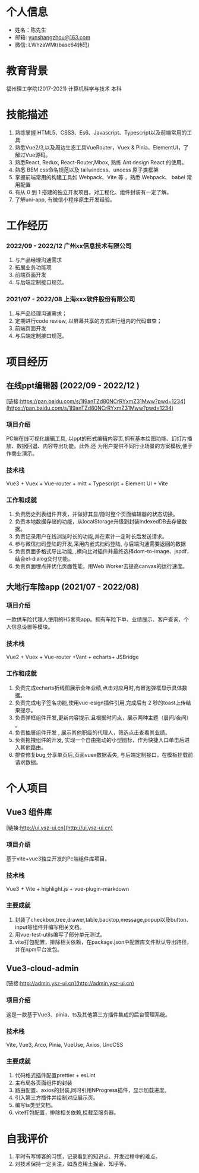 
# 个人信息
- 姓名：陈先生
- 邮箱: yunshangzhou@163.com
- 微信: LWhzaWMt(base64转码)

# 教育背景
福州理工学院(2017-2021) 计算机科学与技术 本科

# 技能描述
1. 熟练掌握 HTML5、CSS3、Es6、Javascript、Typescript以及前端常用的工具
2. 熟悉Vue2/3,以及周边生态工具VueRouter，Vuex & Pinia、ElementUI，了解过Vue源码。
3. 熟悉React, Redux, React-Router,Mbox, 熟练 Ant design React 的使用。
4. 熟悉 BEM css命名规范以及 tailwindcss、unocss 原子类框架
5. 掌握前端常用的构建工具如 Webpack、Vite 等 ，熟悉 Webpack、 babel 常用配置
6. 有从 0 到 1 搭建的独立开发项目。对工程化、组件封装有一定了解。
7. 了解uni-app, 有微信小程序原生开发经验。

# 工作经历
### 2022/09 - 2022/12 广州xx信息技术有限公司
1. 与产品经理沟通需求
2. 拓展业务功能项
3. 前端页面开发
4. 与后端定制接口规范。

### 2021/07 - 2022/08 上海xxx软件股份有限公司 
1. 与产品经理沟通需求；
2. 定期进行code review, 以屏幕共享的方式进行组内的代码审查；
3. 前端页面开发
4. 与后端定制接口规范。

# 项目经历
## 在线ppt编辑器 (2022/09 - 2022/12 )
[链接:https://pan.baidu.com/s/1I9anTZd80NCrRYxmZ31Mww?pwd=1234](https://pan.baidu.com/s/1I9anTZd80NCrRYxmZ31Mww?pwd=1234)

### 项目介绍
PC端在线可视化编辑工具, 以ppt的形式编辑内容页,拥有基本绘图功能、幻灯片播放、数据回退、内容导出功能。此外,还
为用户提供不同行业场景的方案模板,便于作商业演示。
### 技术栈
Vue3 + Vuex + Vue-router + mitt + Typescript + Element UI + Vite
### 工作和成就
1. 负责历史列表组件开发，并做好其显/隐时整个页面编辑器的状态切换。
2. 负责本地数据存储的功能，从localStorage升级到封装IndexedDB去存储数据。
3. 负责记录用户在线浏览时长的功能,并在累计一定时长后发送请求。
4. 参与微信扫码登陆的开发,采用内嵌式扫码登陆, 与后端沟通需要返回的数据
5. 负责页面多格式导出功能, ,横向比对插件并最终选择dom-to-image、jspdf，结合el-dialog交付功能。
6. 负责页面埋点并优化页面性能，用Web Worker去提高canvas的运行速度。

## 大地行车险app (2021/07 - 2022/08)

### 项目介绍
一款供车险代理人使用的H5套壳app。拥有车险下单、业绩展示、客户查询、个人信息设置等模块。
### 技术栈
Vue2 + Vuex + Vue-router +Vant + echarts+ JSBridge
### 工作和成就

1. 负责完成echarts折线图展示全年业绩,点击对应月时,有冒泡弹框显示具体数据。
2. 负责完成电子签名功能,使用vue-esign插件引用,完成后有 2 秒的toast上传结果提示。
3. 负责弹框组件开发,更新内容提示,且根据时间点，展示两种主题（晨间/夜间） 。
4. 负责抽屉组件开发 , 展示其他职级的代理人，筛选点击查看其业绩。
5. 负责拖拽组件的开发, 实现一个自由拖动的小型图标，作为快捷入口单击后进入其他路由。 
6. 排查修复bug,分享单页后,页面vuex数据丢失, 与后端定制接口，在模板挂载前请求数据。

# 个人项目
## Vue3 组件库
[链接:http://ui.ysz-ui.cn](http://ui.ysz-ui.cn)
### 项目介绍
基于vite+vue3独立开发的Pc端组件库项目。
### 技术栈
Vue3 + Vite + highlight.js + vue-plugin-markdown
### 主要成就
1. 封装了checkbox,tree,drawer,table,backtop,message,popup以及button、input等组件并编写相关文档。
2. 用vue-test-utils编写了部分单元测试。
3. vite打包配置，排除相关依赖，在package.json中配置库文件默认导出路径，并在npm平台发包。

## Vue3-cloud-admin
[链接:http://admin.ysz-ui.cn](http://admin.ysz-ui.cn)
### 项目介绍
这是一款基于Vue3、pinia、ts及其他第三方插件集成的后台管理系统。
### 技术栈
Vite, Vue3, Arco, Pinia, VueUse, Axios, UnoCSS
### 主要成就
1. 代码格式插件配置prettier + esLint
2. 主布局各页面组件的封装
3. 路由配置、axios的封装,同时引用NProgress插件，显示加载进度。
4. 引入第三方插件并绘制对应展示页。
4. 编写ts类型文档。
5. vite打包配置，排除相关依赖,挂载至服务器。


# 自我评价
 1. 平时有写博客的习惯，记录看到的知识点、开发过程中的难点。
 2. 对技术保持一定关注，如游览稀土掘金、知乎等。


